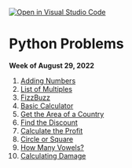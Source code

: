 [![Open in Visual Studio Code](https://classroom.github.com/assets/open-in-vscode-c66648af7eb3fe8bc4f294546bfd86ef473780cde1dea487d3c4ff354943c9ae.svg)](https://classroom.github.com/online_ide?assignment_repo_id=8312310&assignment_repo_type=AssignmentRepo)
# Python Problems

**Week of August 29, 2022**

1. [Adding Numbers](https://edabit.com/challenge/2RtztnzMDdyAj2MD3)
2. [List of Multiples](https://edabit.com/challenge/BuwHwPvt92yw574zB)
3. [FizzBuzz](https://edabit.com/challenge/WXqH9qvvGkmx4dMvp)
4. [Basic Calculator](https://edabit.com/challenge/ZdnwC3PsXPQTdTiKf)
5. [Get the Area of a Country](https://edabit.com/challenge/Cjtm4CpLzHDerQMfX)
6. [Find the Discount](https://edabit.com/challenge/cXnkmRdxqJrwdsP4n)
7. [Calculate the Profit](https://edabit.com/challenge/YfoKQWNeYETb9PYpw)
8. [Circle or Square](https://edabit.com/challenge/4me7LifXBwj5rhL4n)
9. [How Many Vowels?](https://edabit.com/challenge/p88k8yHRPTMPt4bBo)
10. [Calculating Damage](https://edabit.com/challenge/HSHHkdRYXfgfZSqri)
